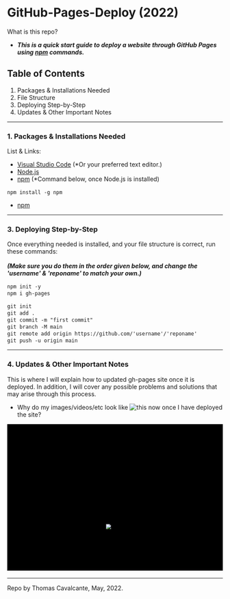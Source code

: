 # GitHub-Pages-Deploy (2022)

What is this repo? <br>
- ***This is a quick start guide to deploy a website through GitHub Pages using [npm](https://docs.npmjs.com/downloading-and-installing-node-js-and-npm) commands.***

## Table of Contents
1. Packages & Installations Needed
2. File Structure
3. Deploying Step-by-Step
4. Updates & Other Important Notes
---

### 1. Packages & Installations Needed
List & Links:
- [Visual Studio Code](https://code.visualstudio.com/download) (*Or your preferred text editor.)
- [Node.js](https://nodejs.org/en/download/)
- [npm](https://docs.npmjs.com/downloading-and-installing-node-js-and-npm) (*Command below, once Node.js is installed)
```
npm install -g npm
```
- [npm](https://docs.npmjs.com/downloading-and-installing-node-js-and-npm)

---

### 3. Deploying Step-by-Step
Once everything needed is installed, and your file structure is correct,
run these commands: </br>
</br>
***(Make sure you do them in the order given below, and change the 'username' & 'reponame' to match your own.)***
```
npm init -y
npm i gh-pages
```

```
git init
git add .
git commit -m "first commit"
git branch -M main
git remote add origin https://github.com/'username'/'reponame'
git push -u origin main
```
---


### 4. Updates & Other Important Notes
This is where I will explain how to updated gh-pages site once it is deployed. In addition, I will cover any possible problems and solutions that may arise through this process.

- Why do my images/videos/etc look like ![this](image.jpg) now once I have deployed the site?

<p align="center">
  <img src="missingfile.gif" />
</p>

---

Repo by Thomas Cavalcante, May, 2022.
